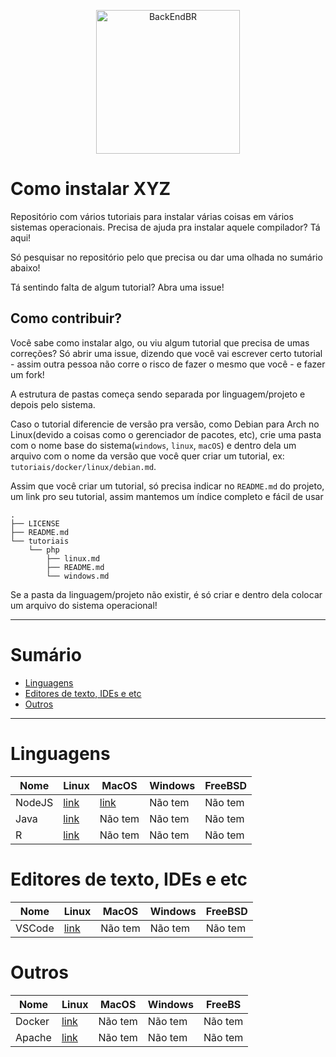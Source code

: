 <p align="center">
  <img src="https://avatars3.githubusercontent.com/u/30732658?v=4&s=200.jpg" alt="BackEndBR" width="230" />
</p>

# Como instalar XYZ

Repositório com vários tutoriais para instalar várias coisas em vários sistemas operacionais. Precisa de ajuda pra instalar aquele compilador? Tá aqui!

Só pesquisar no repositório pelo que precisa ou dar uma olhada no sumário abaixo!

Tá sentindo falta de algum tutorial? Abra uma issue!

## Como contribuir?

Você sabe como instalar algo, ou viu algum tutorial que precisa de umas correções? Só abrir uma issue, dizendo que você vai escrever certo tutorial - assim outra pessoa não corre o risco de fazer o mesmo que você - e fazer um fork!

A estrutura de pastas começa sendo separada por linguagem/projeto e depois pelo sistema.

Caso o tutorial diferencie de versão pra versão, como Debian para Arch no Linux(devido a coisas como o gerenciador de pacotes, etc), crie uma pasta com o nome base do sistema(`windows`, `linux`, `macOS`) e dentro dela um arquivo com o nome da versão que você quer criar um tutorial, ex: `tutoriais/docker/linux/debian.md`. 

Assim que você criar um tutorial, só precisa indicar no `README.md` do projeto, um link pro seu tutorial, assim mantemos um índice completo e fácil de usar

```
.
├── LICENSE
├── README.md
└── tutoriais
    └── php
        ├── linux.md
        ├── README.md
        └── windows.md

```

Se a pasta da linguagem/projeto não existir, é só criar e dentro dela colocar um arquivo do sistema operacional!

---

# Sumário

- [Linguagens](#linguagens)
- [Editores de texto, IDEs e etc](#editores-de-texto-ides-e-etc)
- [Outros](#outros)

---

# Linguagens

| Nome  | Linux | MacOS | Windows | FreeBSD
| --- | --- | --- | --- | --- |
| NodeJS | [link](./tutoriais/nodejs/linux.md) | [link](./tutoriais/nodejs/mac.md) | Não tem | Não tem |
| Java | [link](./tutoriais/java/linux/ubuntu.md)| Não tem | Não tem | Não tem |
| R | [link](.tutoriais/R/linux/ubuntu.md)| Não tem | Não tem | Não tem|

# Editores de texto, IDEs e etc

| Nome  | Linux | MacOS | Windows | FreeBSD
| --- | --- | --- | --- | --- |
| VSCode | [link](./tutoriais/vscode/linux/ubuntu.md) | Não tem | Não tem | Não tem |

# Outros

| Nome  | Linux | MacOS | Windows | FreeBS
| --- | --- | --- | --- | --- |
| Docker | [link](./tutoriais/docker/README.md) | Não tem | Não tem | Não tem |
| Apache | [link](./tutoriais/apache/linux/ubuntu.md) | Não tem | Não tem | Não tem |
